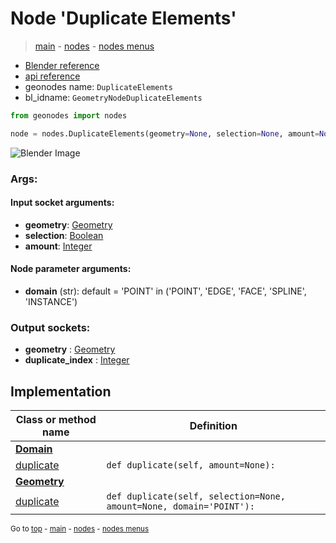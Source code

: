 # Node 'Duplicate Elements'

> [main](../structure.md) - [nodes](nodes.md) - [nodes menus](nodes_menus.md)

- [Blender reference](https://docs.blender.org/manual/en/latest/modeling/geometry_nodes/geometry/duplicate_elements.html)
- [api reference](https://docs.blender.org/api/current/bpy.types.GeometryNodeDuplicateElements.html)
- geonodes name: `DuplicateElements`
- bl_idname: `GeometryNodeDuplicateElements`

```python
from geonodes import nodes

node = nodes.DuplicateElements(geometry=None, selection=None, amount=None, domain='POINT')
```

![Blender Image](https://docs.blender.org/manual/en/latest/_images/node-types_GeometryNodeDuplicateElements.webp)

### Args:

#### Input socket arguments:

- **geometry**: [Geometry](Geometry.md)
- **selection**: [Boolean](Boolean.md)
- **amount**: [Integer](Integer.md)

#### Node parameter arguments:

- **domain** (str): default = 'POINT' in ('POINT', 'EDGE', 'FACE', 'SPLINE', 'INSTANCE')

### Output sockets:

- **geometry** : [Geometry](Geometry.md)
- **duplicate_index** : [Integer](Integer.md)

## Implementation

| Class or method name | Definition |
|----------------------|------------|
| **[Domain](Domain.md)** |
| [duplicate](Domain.md#duplicate) | `def duplicate(self, amount=None):` |
| **[Geometry](Geometry.md)** |
| [duplicate](Geometry.md#duplicate) | `def duplicate(self, selection=None, amount=None, domain='POINT'):` |
<sub>Go to [top](#node-Duplicate-Elements) - [main](../structure.md) - [nodes](nodes.md) - [nodes menus](nodes_menus.md)</sub>

